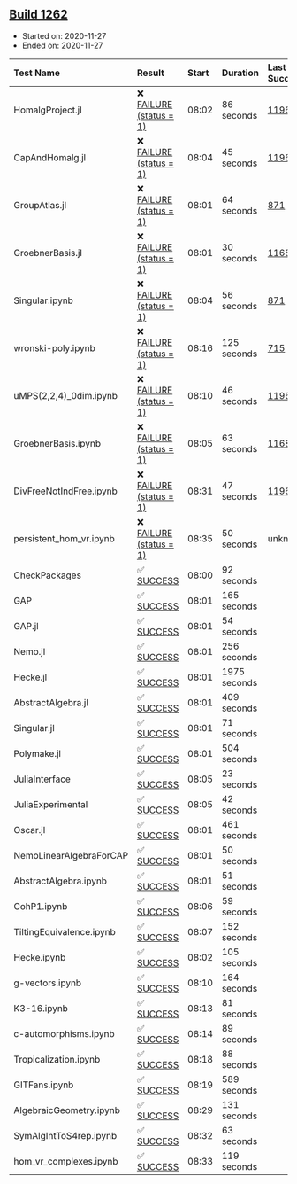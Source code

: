 ## [Build 1262](https://oscarci.mathematik.uni-kl.de/job/oscar-stable/1262/)

* Started on: 2020-11-27
* Ended on: 2020-11-27

| Test Name    | Result | Start | Duration | Last Success | First Failure |
|:-------------|:-------|:------|:---------|:-------------|:--------------|
| HomalgProject.jl | ❌ [FAILURE (status = 1)](https://oscarci.mathematik.uni-kl.de/job/oscar-stable/1262/artifact/logs/build-1262/HomalgProject.jl.log) | 08:02 | 86 seconds | [1196](https://oscarci.mathematik.uni-kl.de/job/oscar-stable/1196/) | [1197](https://oscarci.mathematik.uni-kl.de/job/oscar-stable/1197/) |
| CapAndHomalg.jl | ❌ [FAILURE (status = 1)](https://oscarci.mathematik.uni-kl.de/job/oscar-stable/1262/artifact/logs/build-1262/CapAndHomalg.jl.log) | 08:04 | 45 seconds | [1196](https://oscarci.mathematik.uni-kl.de/job/oscar-stable/1196/) | [1197](https://oscarci.mathematik.uni-kl.de/job/oscar-stable/1197/) |
| GroupAtlas.jl | ❌ [FAILURE (status = 1)](https://oscarci.mathematik.uni-kl.de/job/oscar-stable/1262/artifact/logs/build-1262/GroupAtlas.jl.log) | 08:01 | 64 seconds | [871](https://oscarci.mathematik.uni-kl.de/job/oscar-stable/871/) | [872](https://oscarci.mathematik.uni-kl.de/job/oscar-stable/872/) |
| GroebnerBasis.jl | ❌ [FAILURE (status = 1)](https://oscarci.mathematik.uni-kl.de/job/oscar-stable/1262/artifact/logs/build-1262/GroebnerBasis.jl.log) | 08:01 | 30 seconds | [1168](https://oscarci.mathematik.uni-kl.de/job/oscar-stable/1168/) | [1169](https://oscarci.mathematik.uni-kl.de/job/oscar-stable/1169/) |
| Singular.ipynb | ❌ [FAILURE (status = 1)](https://oscarci.mathematik.uni-kl.de/job/oscar-stable/1262/artifact/logs/build-1262/Singular.ipynb.log) | 08:04 | 56 seconds | [871](https://oscarci.mathematik.uni-kl.de/job/oscar-stable/871/) | [872](https://oscarci.mathematik.uni-kl.de/job/oscar-stable/872/) |
| wronski-poly.ipynb | ❌ [FAILURE (status = 1)](https://oscarci.mathematik.uni-kl.de/job/oscar-stable/1262/artifact/logs/build-1262/wronski-poly.ipynb.log) | 08:16 | 125 seconds | [715](https://oscarci.mathematik.uni-kl.de/job/oscar-stable/715/) | [716](https://oscarci.mathematik.uni-kl.de/job/oscar-stable/716/) |
| uMPS(2,2,4)_0dim.ipynb | ❌ [FAILURE (status = 1)](https://oscarci.mathematik.uni-kl.de/job/oscar-stable/1262/artifact/logs/build-1262/uMPS-2-2-4-_0dim.ipynb.log) | 08:10 | 46 seconds | [1196](https://oscarci.mathematik.uni-kl.de/job/oscar-stable/1196/) | [1197](https://oscarci.mathematik.uni-kl.de/job/oscar-stable/1197/) |
| GroebnerBasis.ipynb | ❌ [FAILURE (status = 1)](https://oscarci.mathematik.uni-kl.de/job/oscar-stable/1262/artifact/logs/build-1262/GroebnerBasis.ipynb.log) | 08:05 | 63 seconds | [1168](https://oscarci.mathematik.uni-kl.de/job/oscar-stable/1168/) | [1169](https://oscarci.mathematik.uni-kl.de/job/oscar-stable/1169/) |
| DivFreeNotIndFree.ipynb | ❌ [FAILURE (status = 1)](https://oscarci.mathematik.uni-kl.de/job/oscar-stable/1262/artifact/logs/build-1262/DivFreeNotIndFree.ipynb.log) | 08:31 | 47 seconds | [1196](https://oscarci.mathematik.uni-kl.de/job/oscar-stable/1196/) | [1197](https://oscarci.mathematik.uni-kl.de/job/oscar-stable/1197/) |
| persistent_hom_vr.ipynb | ❌ [FAILURE (status = 1)](https://oscarci.mathematik.uni-kl.de/job/oscar-stable/1262/artifact/logs/build-1262/persistent_hom_vr.ipynb.log) | 08:35 | 50 seconds | unknown | unknown |
| CheckPackages | ✅ [SUCCESS](https://oscarci.mathematik.uni-kl.de/job/oscar-stable/1262/artifact/logs/build-1262/CheckPackages.log) | 08:00 | 92 seconds |  |  |
| GAP | ✅ [SUCCESS](https://oscarci.mathematik.uni-kl.de/job/oscar-stable/1262/artifact/logs/build-1262/GAP.log) | 08:01 | 165 seconds |  |  |
| GAP.jl | ✅ [SUCCESS](https://oscarci.mathematik.uni-kl.de/job/oscar-stable/1262/artifact/logs/build-1262/GAP.jl.log) | 08:01 | 54 seconds |  |  |
| Nemo.jl | ✅ [SUCCESS](https://oscarci.mathematik.uni-kl.de/job/oscar-stable/1262/artifact/logs/build-1262/Nemo.jl.log) | 08:01 | 256 seconds |  |  |
| Hecke.jl | ✅ [SUCCESS](https://oscarci.mathematik.uni-kl.de/job/oscar-stable/1262/artifact/logs/build-1262/Hecke.jl.log) | 08:01 | 1975 seconds |  |  |
| AbstractAlgebra.jl | ✅ [SUCCESS](https://oscarci.mathematik.uni-kl.de/job/oscar-stable/1262/artifact/logs/build-1262/AbstractAlgebra.jl.log) | 08:01 | 409 seconds |  |  |
| Singular.jl | ✅ [SUCCESS](https://oscarci.mathematik.uni-kl.de/job/oscar-stable/1262/artifact/logs/build-1262/Singular.jl.log) | 08:01 | 71 seconds |  |  |
| Polymake.jl | ✅ [SUCCESS](https://oscarci.mathematik.uni-kl.de/job/oscar-stable/1262/artifact/logs/build-1262/Polymake.jl.log) | 08:01 | 504 seconds |  |  |
| JuliaInterface | ✅ [SUCCESS](https://oscarci.mathematik.uni-kl.de/job/oscar-stable/1262/artifact/logs/build-1262/JuliaInterface.log) | 08:05 | 23 seconds |  |  |
| JuliaExperimental | ✅ [SUCCESS](https://oscarci.mathematik.uni-kl.de/job/oscar-stable/1262/artifact/logs/build-1262/JuliaExperimental.log) | 08:05 | 42 seconds |  |  |
| Oscar.jl | ✅ [SUCCESS](https://oscarci.mathematik.uni-kl.de/job/oscar-stable/1262/artifact/logs/build-1262/Oscar.jl.log) | 08:01 | 461 seconds |  |  |
| NemoLinearAlgebraForCAP | ✅ [SUCCESS](https://oscarci.mathematik.uni-kl.de/job/oscar-stable/1262/artifact/logs/build-1262/NemoLinearAlgebraForCAP.log) | 08:01 | 50 seconds |  |  |
| AbstractAlgebra.ipynb | ✅ [SUCCESS](https://oscarci.mathematik.uni-kl.de/job/oscar-stable/1262/artifact/logs/build-1262/AbstractAlgebra.ipynb.log) | 08:01 | 51 seconds |  |  |
| CohP1.ipynb | ✅ [SUCCESS](https://oscarci.mathematik.uni-kl.de/job/oscar-stable/1262/artifact/logs/build-1262/CohP1.ipynb.log) | 08:06 | 59 seconds |  |  |
| TiltingEquivalence.ipynb | ✅ [SUCCESS](https://oscarci.mathematik.uni-kl.de/job/oscar-stable/1262/artifact/logs/build-1262/TiltingEquivalence.ipynb.log) | 08:07 | 152 seconds |  |  |
| Hecke.ipynb | ✅ [SUCCESS](https://oscarci.mathematik.uni-kl.de/job/oscar-stable/1262/artifact/logs/build-1262/Hecke.ipynb.log) | 08:02 | 105 seconds |  |  |
| g-vectors.ipynb | ✅ [SUCCESS](https://oscarci.mathematik.uni-kl.de/job/oscar-stable/1262/artifact/logs/build-1262/g-vectors.ipynb.log) | 08:10 | 164 seconds |  |  |
| K3-16.ipynb | ✅ [SUCCESS](https://oscarci.mathematik.uni-kl.de/job/oscar-stable/1262/artifact/logs/build-1262/K3-16.ipynb.log) | 08:13 | 81 seconds |  |  |
| c-automorphisms.ipynb | ✅ [SUCCESS](https://oscarci.mathematik.uni-kl.de/job/oscar-stable/1262/artifact/logs/build-1262/c-automorphisms.ipynb.log) | 08:14 | 89 seconds |  |  |
| Tropicalization.ipynb | ✅ [SUCCESS](https://oscarci.mathematik.uni-kl.de/job/oscar-stable/1262/artifact/logs/build-1262/Tropicalization.ipynb.log) | 08:18 | 88 seconds |  |  |
| GITFans.ipynb | ✅ [SUCCESS](https://oscarci.mathematik.uni-kl.de/job/oscar-stable/1262/artifact/logs/build-1262/GITFans.ipynb.log) | 08:19 | 589 seconds |  |  |
| AlgebraicGeometry.ipynb | ✅ [SUCCESS](https://oscarci.mathematik.uni-kl.de/job/oscar-stable/1262/artifact/logs/build-1262/AlgebraicGeometry.ipynb.log) | 08:29 | 131 seconds |  |  |
| SymAlgIntToS4rep.ipynb | ✅ [SUCCESS](https://oscarci.mathematik.uni-kl.de/job/oscar-stable/1262/artifact/logs/build-1262/SymAlgIntToS4rep.ipynb.log) | 08:32 | 63 seconds |  |  |
| hom_vr_complexes.ipynb | ✅ [SUCCESS](https://oscarci.mathematik.uni-kl.de/job/oscar-stable/1262/artifact/logs/build-1262/hom_vr_complexes.ipynb.log) | 08:33 | 119 seconds |  |  |
